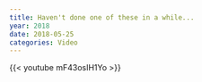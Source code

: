 ```yaml
---
title: Haven't done one of these in a while...
year: 2018
date: 2018-05-25
categories: Video
---
```


{{< youtube mF43osIH1Yo >}}
